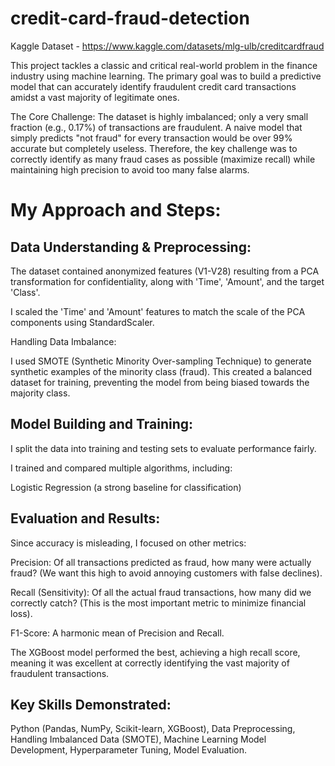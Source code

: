 # credit-card-fraud-detection
Kaggle Dataset - https://www.kaggle.com/datasets/mlg-ulb/creditcardfraud

This project tackles a classic and critical real-world problem in the finance industry using machine learning. The primary goal was to build a predictive model that can accurately identify fraudulent credit card transactions amidst a vast majority of legitimate ones.

The Core Challenge: The dataset is highly imbalanced; only a very small fraction (e.g., 0.17%) of transactions are fraudulent. A naive model that simply predicts "not fraud" for every transaction would be over 99% accurate but completely useless. Therefore, the key challenge was to correctly identify as many fraud cases as possible (maximize recall) while maintaining high precision to avoid too many false alarms.

# My Approach and Steps:

## Data Understanding & Preprocessing:

The dataset contained anonymized features (V1-V28) resulting from a PCA transformation for confidentiality, along with 'Time', 'Amount', and the target 'Class'.

I scaled the 'Time' and 'Amount' features to match the scale of the PCA components using StandardScaler.

Handling Data Imbalance:

I used SMOTE (Synthetic Minority Over-sampling Technique) to generate synthetic examples of the minority class (fraud). This created a balanced dataset for training, preventing the model from being biased towards the majority class.

## Model Building and Training:

I split the data into training and testing sets to evaluate performance fairly.

I trained and compared multiple algorithms, including:

Logistic Regression (a strong baseline for classification)

## Evaluation and Results:

Since accuracy is misleading, I focused on other metrics:

Precision: Of all transactions predicted as fraud, how many were actually fraud? (We want this high to avoid annoying customers with false declines).

Recall (Sensitivity): Of all the actual fraud transactions, how many did we correctly catch? (This is the most important metric to minimize financial loss).

F1-Score: A harmonic mean of Precision and Recall.

The XGBoost model performed the best, achieving a high recall score, meaning it was excellent at correctly identifying the vast majority of fraudulent transactions.

## Key Skills Demonstrated:
Python (Pandas, NumPy, Scikit-learn, XGBoost), Data Preprocessing, Handling Imbalanced Data (SMOTE), Machine Learning Model Development, Hyperparameter Tuning, Model Evaluation.
